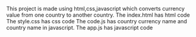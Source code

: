 This project is made using html,css,javascript which converts currency value from one country to another country.
The index.html has html code
The style.css has css code
The code.js has country currency name and country name in javascript.
The app.js has javascript code
